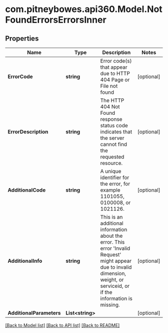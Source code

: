 # com.pitneybowes.api360.Model.NotFoundErrorsErrorsInner

## Properties

Name | Type | Description | Notes
------------ | ------------- | ------------- | -------------
**ErrorCode** | **string** | Error code(s) that appear due to HTTP 404 Page or File not found | [optional] 
**ErrorDescription** | **string** | The HTTP 404 Not Found response status code indicates that the server cannot find the requested resource. | [optional] 
**AdditionalCode** | **string** | A unique identifier for the error, for example 1101055, 0100008, or 1021126. | [optional] 
**AdditionalInfo** | **string** | This is an additional information about the error. This error &#39;Invalid Request&#39; might appear due to invalid dimension, weight, or serviceid, or if the information is missing. | [optional] 
**AdditionalParameters** | **List&lt;string&gt;** |  | [optional] 

[[Back to Model list]](../README.md#documentation-for-models) [[Back to API list]](../README.md#documentation-for-api-endpoints) [[Back to README]](../README.md)

